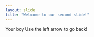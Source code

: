 ```yaml
---
layout: slide
title: "Welcome to our second slide!"
---
```

Your boy
Use the left arrow to go back!
